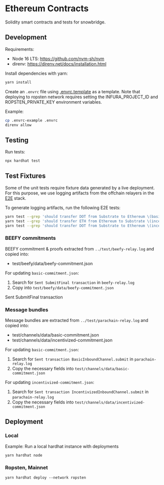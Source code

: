 # Ethereum Contracts

Solidity smart contracts and tests for snowbridge.

## Development

Requirements:
* Node 16 LTS: https://github.com/nvm-sh/nvm
* direnv: https://direnv.net/docs/installation.html

Install dependencies with yarn:

```bash
yarn install
```

Create an `.envrc` file using [.envrc.template](.envrc.template) as a template. Note that deploying to ropsten network requires setting the INFURA_PROJECT_ID and ROPSTEN_PRIVATE_KEY environment variables.

Example:

```bash
cp .envrc-example .envrc
direnv allow
```

## Testing

Run tests:

```bash
npx hardhat test
```

## Test Fixtures

Some of the unit tests require fixture data generated by a live deployment. For this purpose, we use logging artifacts from the offchain relayers in the [E2E](../test) stack.

To generate logging artifacts, run the following E2E tests:

```bash
yarn test --grep 'should transfer DOT from Substrate to Ethereum \(basic channel\)'
yarn test --grep 'should transfer ETH from Ethereum to Substrate \(incentivized channel\)'
yarn test --grep 'should transfer DOT from Substrate to Ethereum \(incentivized channel\)'
```

### BEEFY commitments

BEEFY commitment & proofs extracted from `../test/beefy-relay.log` and copied into:
* test/beefy/data/beefy-commitment.json

For updating `basic-commitment.json`:
1. Search for `Sent SubmitFinal transaction` in `beefy-relay.log`
2. Copy into `test/beefy/data/beefy-commitment.json`

Sent SubmitFinal transaction

### Message bundles

Message bundles are extracted from `../test/parachain-relay.log` and copied into:
* test/channels/data/basic-commitment.json
* test/channels/data/incentivized-commitment.json

For updating `basic-commitment.json`:
1. Search for `Sent transaction BasicInboundChannel.submit` in `parachain-relay.log`
2. Copy the necessary fields into `test/channels/data/basic-commitment.json`

For updating `incentivized-commitment.json`:
1. Search for `Sent transaction IncentivizedInboundChannel.submit` in `parachain-relay.log`
2. Copy the necessary fields into `test/channels/data/incentivized-commitment.json`

## Deployment

### Local

Example: Run a local hardhat instance with deployments

```
yarn hardhat node
```

### Ropsten, Mainnet

```
yarn hardhat deploy --network ropsten
```

